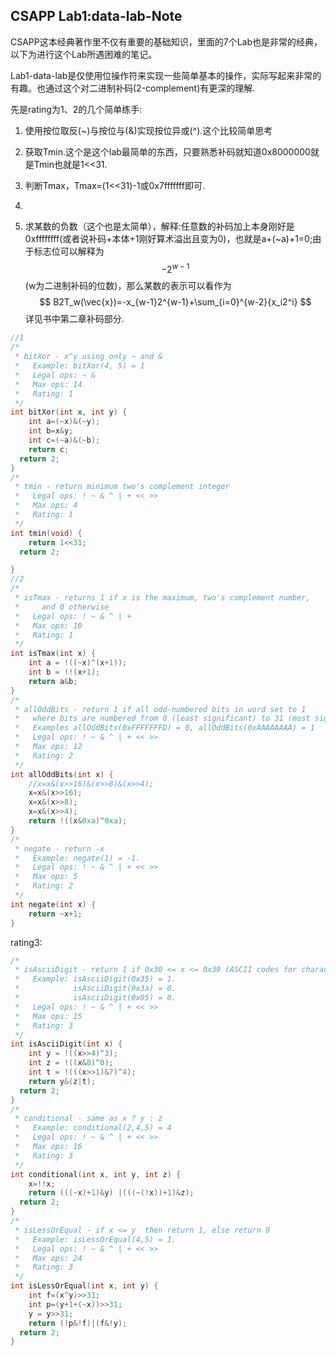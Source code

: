 ## CSAPP Lab1:data-lab-Note

CSAPP这本经典著作里不仅有重要的基础知识，里面的7个Lab也是非常的经典，以下为进行这个Lab所遇困难的笔记。

Lab1-data-lab是仅使用位操作符来实现一些简单基本的操作，实际写起来非常的有趣。也通过这个对二进制补码(2-complement)有更深的理解.

先是rating为1、2的几个简单练手:

1. 使用按位取反(~)与按位与(&)实现按位异或(^).这个比较简单思考

2. 获取Tmin.这个是这个lab最简单的东西，只要熟悉补码就知道0x8000000就是Tmin也就是1<<31.

3. 判断Tmax，Tmax=(1<<31)-1或0x7fffffff即可.

4.  

5. 求某数的负数（这个也是太简单），解释:任意数的补码加上本身刚好是0xffffffff(或者说补码+本体+1刚好算术溢出且变为0)，也就是a+(~a)+1=0;由于标志位可以解释为
   $$
   -2^{w-1}
   $$
   (w为二进制补码的位数)，那么某数的表示可以看作为
   $$
   B2T_w(\vec{x})=-x_{w-1}2^{w-1}+\sum_{i=0}^{w-2}{x_i2^i}
   $$
   详见书中第二章补码部分.

```c
//1
/*
 * bitXor - x^y using only ~ and &
 *   Example: bitXor(4, 5) = 1
 *   Legal ops: ~ &
 *   Max ops: 14
 *   Rating: 1
 */
int bitXor(int x, int y) {
    int a=(~x)&(~y);
    int b=x&y;
    int c=(~a)&(~b);
    return c;
  return 2;
}
/*
 * tmin - return minimum two's complement integer
 *   Legal ops: ! ~ & ^ | + << >>
 *   Max ops: 4
 *   Rating: 1
 */
int tmin(void) {
    return 1<<31;
  return 2;

}
//2
/*
 * isTmax - returns 1 if x is the maximum, two's complement number,
 *     and 0 otherwise
 *   Legal ops: ! ~ & ^ | +
 *   Max ops: 10
 *   Rating: 1
 */
int isTmax(int x) {
    int a = !((~x)^(x+1));
    int b = !!(x+1);
    return a&b;
}
/*
 * allOddBits - return 1 if all odd-numbered bits in word set to 1
 *   where bits are numbered from 0 (least significant) to 31 (most significant)
 *   Examples allOddBits(0xFFFFFFFD) = 0, allOddBits(0xAAAAAAAA) = 1
 *   Legal ops: ! ~ & ^ | + << >>
 *   Max ops: 12
 *   Rating: 2
 */
int allOddBits(int x) {
    //x=x&(x>>16)&(x>>8)&(x>>4);
    x=x&(x>>16);
    x=x&(x>>8);
    x=x&(x>>4);
    return !((x&0xa)^0xa);
}
/*
 * negate - return -x
 *   Example: negate(1) = -1.
 *   Legal ops: ! ~ & ^ | + << >>
 *   Max ops: 5
 *   Rating: 2
 */
int negate(int x) {
    return ~x+1;
}
```

rating3:

```c
/*
 * isAsciiDigit - return 1 if 0x30 <= x <= 0x39 (ASCII codes for characters '0' to '9')
 *   Example: isAsciiDigit(0x35) = 1.
 *            isAsciiDigit(0x3a) = 0.
 *            isAsciiDigit(0x05) = 0.
 *   Legal ops: ! ~ & ^ | + << >>
 *   Max ops: 15
 *   Rating: 3
 */
int isAsciiDigit(int x) {
    int y = !((x>>4)^3);
    int z = !((x&8)^0);
    int t = !(((x>>1)&7)^4);
    return y&(z|t);
  return 2;
}
/*
 * conditional - same as x ? y : z
 *   Example: conditional(2,4,5) = 4
 *   Legal ops: ! ~ & ^ | + << >>
 *   Max ops: 16
 *   Rating: 3
 */
int conditional(int x, int y, int z) {
    x=!!x;
    return (((~x)+1)&y) |(((~(!x))+1)&z);
  return 2;
}
/*
 * isLessOrEqual - if x <= y  then return 1, else return 0
 *   Example: isLessOrEqual(4,5) = 1.
 *   Legal ops: ! ~ & ^ | + << >>
 *   Max ops: 24
 *   Rating: 3
 */
int isLessOrEqual(int x, int y) {
    int f=(x^y)>>31;
    int p=(y+1+(~x))>>31;
    y = y>>31;
    return (!p&!f)|(f&!y);
  return 2;
}
```

